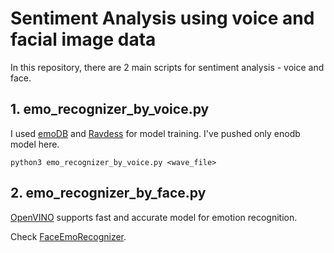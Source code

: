 # Sentiment Analysis using voice and facial image data

In this repository, there are 2 main scripts for sentiment analysis - voice and face.

## 1. emo_recognizer_by_voice.py
I used [emoDB](http://www.emodb.bilderbar.info/start.html) and [Ravdess](https://zenodo.org/record/1188976#.Xy5vdygzaUl) for model training.
I've pushed only enodb model here.

```shell script
python3 emo_recognizer_by_voice.py <wave_file>
```

## 2. emo_recognizer_by_face.py
[OpenVINO](https://docs.openvinotoolkit.org/2019_R1/_emotions_recognition_retail_0003_description_emotions_recognition_retail_0003.html) supports fast and accurate model for emotion recognition.

Check [FaceEmoRecognizer](FaceEmoRecognizer). 